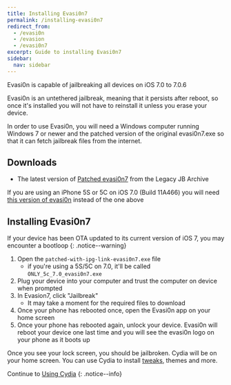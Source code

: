 ```yaml
---
title: Installing Evasi0n7
permalink: /installing-evasi0n7
redirect_from:
  - /evasi0n
  - /evasion
  - /evasi0n7
excerpt: Guide to installing Evasi0n7
sidebar:
  nav: sidebar
---
```


Evasi0n is capable of jailbreaking all devices on iOS 7.0 to 7.0.6

Evasi0n is an untethered jailbreak, meaning that it persists after reboot, so once it's installed you will not have to reinstall it unless you erase your device.

In order to use Evasi0n, you will need a Windows computer running Windows 7 or newer and the patched version of the original evasi0n7.exe so that it can fetch jailbreak files from the internet.

<!-- Technically you can run it on Mojave or older but I don't have access to that so I can't write about it -->

## Downloads

- The latest version of [Patched evasi0n7](https://mega.nz/folder/k4FAXCIB#Fk7pxs6ikYzL3YBvAGX5ig/file/1wc0HZgQ) from the Legacy JB Archive

If you are using an iPhone 5S or 5C on iOS 7.0 (Build 11A466) you will need [this version of evasi0n](https://mega.nz/folder/k4FAXCIB#Fk7pxs6ikYzL3YBvAGX5ig/file/Z1MC2ZaS) instead of the one above
## Installing Evasi0n7

If your device has been OTA updated to its current version of iOS 7, you may encounter a bootloop
{: .notice--warning}


1. Open the `patched-with-ipg-link-evasi0n7.exe` file
   - if you're using a 5S/5C on 7.0, it'll be called `ONLY_5c_7.0_evasi0n7.exe`
2. Plug your device into your computer and trust the computer on device when prompted
3. In Evasion7, click "Jailbreak"
   - It may take a moment for the required files to download
4. Once your phone has rebooted once, open the Evasi0n app on your home screen
5. Once your phone has rebooted again, unlock your device. Evasi0n will reboot your device one last time and you will see the evasi0n logo on your phone as it boots up

Once you see your lock screen, you should be jailbroken. Cydia will be on your home screen. You can use Cydia to install [tweaks](faq#tweaks), themes and more.

Continue to [Using Cydia](using-cydia)
{: .notice--info}
